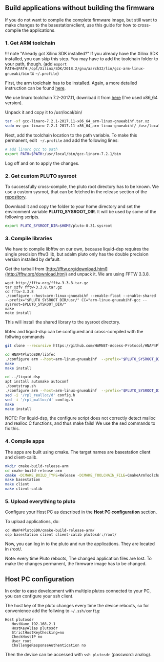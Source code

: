 ## Build applications without building the firmware

If you do not want to compile the complete firmware image, but still want to make changes to the basestation/client,
use this guide for how to cross-compile the applications.


### 1. Get ARM toolchain

!!! note "Already got Xilinx SDK installed?"
    If you already have the Xilinx SDK installed, you can skip this step.
    You may have to add the toolchain folder to your path, though.
    (add `export PATH=$PATH:/opt/Xilinx/SDK/2018.2/gnu/aarch32/lin/gcc-arm-linux-gnueabi/bin` 
    to `~/.profile`)

First, the arm toolchain has to be installed. Again, a more detailed instruction
can be found [here](https://wiki.analog.com/university/tools/pluto/devs/embedded_code).

We use linaro toolchain 7.2-2017.11, download it from [here](http://releases.linaro.org/components/toolchain/binaries/7.2-2017.11/arm-linux-gnueabihf/) (I've used x86_64 version).

Unpack it and copy it to /usr/local/bin/

```bash
tar -xf gcc-linaro-7.2.1-2017.11-x86_64_arm-linux-gnueabihf.tar.xz
sudo mv gcc-linaro-7.2.1-2017.11-x86_64_arm-linux-gnueabihf/ /usr/local/bin/gcc-linaro-7.2.1
```

Next, add the toolchain location to the path variable. To make this permanent, edit
` ~/.profile` and add the following lines:

```bash
# add linaro gcc to path
export PATH=$PATH:/usr/local/bin/gcc-linaro-7.2.1/bin
```
Log off and on to apply the changes.

### 2. Get custom PLUTO sysroot

To successfully cross-compile, the pluto root directory has to be known. We use a custom sysroot, that
can be fetched in the release section of the [repository](https://github.com/HAMNET-Access-Protocol/HNAP4PlutoSDR/releases).

Download it and copy the folder to your home directory and set the environment variable **PLUTO_SYSROOT_DIR**.
It will be used by some of the following scripts.

```bash
export PLUTO_SYSROOT_DIR=$HOME/pluto-0.31.sysroot
```

### 3. Compile libraries

We have to compile libfftw on our own, because liquid-dsp requires
the single precision fftw3 lib, but adalm pluto only has the double precision version
installed by default.

Get the tarball from [http://fftw.org/download.html](http://fftw.org/download.html) and unpack it.
We are using FFTW 3.3.8.

```
wget http://fftw.org/fftw-3.3.8.tar.gz
tar xzfv fftw-3.3.8.tar.gz
cd fftw-3.3.8
./configure --host=arm-linux-gnueabihf --enable-float --enable-shared --prefix="$PLUTO_SYSROOT_DIR/usr/" CC="arm-linux-gnueabihf-gcc --sysroot=$PLUTO_SYSROOT_DIR/"
make
make install
```
This will install the shared library to the sysroot directory.

libfec and liquid-dsp can be configured and cross-compiled with the follwing commands

```bash
git clone --recursive https://github.com/HAMNET-Access-Protocol/HNAP4PlutoSDR.git

cd HNAP4PlutoSDR/libfec
./configure arm --host=arm-linux-gnueabihf  --prefix="$PLUTO_SYSROOT_DIR/usr/" CC="arm-linux-gnueabihf-gcc --sysroot=$PLUTO_SYSROOT_DIR/"
make
make install

cd ../liquid-dsp
apt install automake autoconf
./bootstrap.sh
./configure arm --host=arm-linux-gnueabihf  --prefix="$PLUTO_SYSROOT_DIR/usr/" CC="arm-linux-gnueabihf-gcc --sysroot=$PLUTO_SYSROOT_DIR/"
sed -i '/rpl_realloc/d' config.h
sed -i '/rpl_malloc/d' config.h
make
make install
```

NOTE: For liquid-dsp, the configure script does not correctly detect malloc and
realloc C functions, and thus make fails! We use the sed commands to fix this.


### 4. Compile apps

The apps are built using cmake. The target names are basestation client and client-calib.

```bash
mkdir cmake-build-release-arm
cd cmake-build-release-arm
cmake -DCMAKE_BUILD_TYPE=Release -DCMAKE_TOOLCHAIN_FILE=CmakeArmToolchain.cmake ..
make basestation
make client
make client-calib
```

### 5. Upload everything to pluto

Configure your Host PC as described in the **Host PC configuration** section.

To upload applications, do:
```
cd HNAP4PlutoSDR/cmake-build-release-arm/
scp basestation client client-calib plutosdr:/root/
```

Now, you can log in to the pluto and run the applications. They are located in /root/.

Note: every time Pluto reboots, The changed application files are lost. To make the changes
permanent, the firmware image has to be changed.

## Host PC configuration

In order to ease development with multiple plutos connected to your PC, you can configure your ssh client.

The host key of the pluto changes every time the device reboots, so for convenience
add the follwing to `~/.ssh/config`:

```
Host plutosdr
   HostName 192.168.2.1
   HostKeyAlias plutosdr
   StrictHostKeyChecking=no
   CheckHostIP no
   User root
   ChallengeResponseAuthentication no

```
Then the device can be accessed with `ssh plutosdr` (password: analog).

